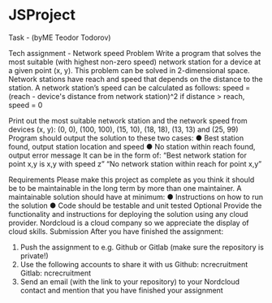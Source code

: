 # JSProject
Task - (byME Teodor Todorov)

Tech assignment - Network speed
Problem
Write a program that solves the most suitable (with highest non-zero speed) network station for a device at a given point (x, y).
This problem can be solved in 2-dimensional space. Network stations have reach and speed that depends on the distance to the station.
A network station’s speed can be calculated as follows:
     speed = (reach - device's distance from network station)^2
     if distance > reach, speed = 0
     
Print out the most suitable network station and the network speed from devices (x, y): (0, 0), (100, 100), (15, 10), (18, 18), (13, 13) and (25, 99)
Program should output the solution to these two cases:
● Best station found, output station location and speed
● No station within reach found, output error message
It can be in the form of:
“Best network station for point x,y is x,y with speed z” “No network station within reach for point x,y”

Requirements
Please make this project as complete as you think it should be to be maintainable in the long term by more than one maintainer.
A maintainable solution should have at minimum:
● Instructions on how to run the solution
● Code should be testable and unit tested
Optional
Provide the functionality and instructions for deploying the solution using any cloud provider. Nordcloud is a cloud company so we appreciate the display of cloud skills.
Submission
After you have finished the assignment:
1. Push the assignment to e.g. Github or Gitlab (make sure the repository is private!)
2. Use the following accounts to share it with us
Github: ncrecruitment
Gitlab: ncrecruitment
3. Send an email (with the link to your repository) to your Nordcloud contact and mention
that you have finished your assignment
